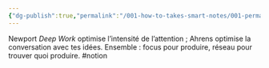 ```yaml
---
{"dg-publish":true,"permalink":"/001-how-to-takes-smart-notes/001-permanentes/ahrens-et-newport/","noteIcon":""}
---
```



Newport _Deep Work_ optimise l’intensité de l’attention ; Ahrens optimise la conversation avec tes idées. Ensemble : focus pour produire, réseau pour trouver quoi produire. #notion